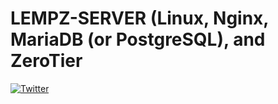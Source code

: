 # LEMPZ-SERVER (Linux, Nginx, MariaDB (or PostgreSQL), and ZeroTier
[![Twitter](https://img.shields.io/twitter/follow/Deanosim.svg?label=Stalk%20me&style=social)](https://twitter.com/Deanosim)
